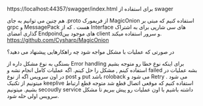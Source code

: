 https://localhost:44357/swagger/index.html برای استفاده از swager

هم چنین می توانیم به جای .proto از فریمورک MagicOnion استفاده کنیم که مبتی بر grpc  و MessagePack  هست . که از Interface های سی شارپی برای به اشتراک گذاری امضای Endpoindهای موجود بین client و سرور  استفاده میکند.
https://github.com/Cysharp/MagicOnion


در صورتی که عملیات با مشکل مواجه شود چه راهکارهایی پیشنهاد می دهید؟

بستگی به نوع مشکل داره 
از Error handling  برای اینکه نوع خطا رو متوجه بشیم استفاده کینم , مشکل را حل کینم.
اگه عملیات کامل انجام نشه و failed بشه عملیات در در اون سرویس اگه از نوع post و put باشد roloback  می شود و Retry می شود . 
میتونیم از تکنیک keeplive   استفاده کنیم که موقعی اتصال قطع شد متوجه قطع ارتباط بشیم.
میتونیم secoudly service  داشته باشیم با اون عملیات رو پیش ببریم تا مشکل سرویس اولی حله شود.


